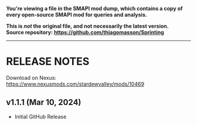 **You're viewing a file in the SMAPI mod dump, which contains a copy of every open-source SMAPI mod
for queries and analysis.**

**This is _not_ the original file, and not necessarily the latest version.**  
**Source repository: https://github.com/thiagomasson/Sprinting**

----

# RELEASE NOTES
Download on Nexus: https://www.nexusmods.com/stardewvalley/mods/10469

## v1.1.1 (Mar 10, 2024)
- Initial GitHub Release
